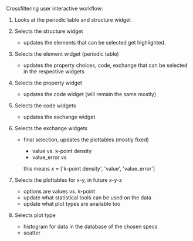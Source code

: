 Crossfiltering user interactive workflow:

1. Looks at the periodic table and structure widget

2. Selects the structure widget
   * updates the elements that can be selected get highlighted.

3. Selects the element widget (periodic table)
   * updates the property choices, code, exchange that can
    be selected in the respective widgets

4. Selects the property widget
   * updates the code widget (will remain the same mostly)

5. Selects the code widgets
   * updates the exchange widget

6. Selects the exchange widgets
   * final selection, updates the plottables (mostly fixed)
     - value vs. k-point density
     - value_error vs

     this means
     x = ['k-point density', 'value', 'value_error']

7. Selects the plottables for x-y, in future x-y-z
   - options are values vs. k-point
   - update what statistical tools can be used on the data
   - update what plot types are available too

8. Selects plot type
   * histogram for data in the database of the chosen specs
   * scatter

